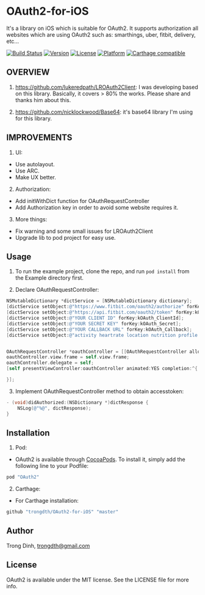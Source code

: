 # OAuth2-for-iOS

It's a library on iOS which is suitable for OAuth2. It supports authorization all websites which are using OAuth2 such as: smarthings, uber, fitbit, delivery, etc...

[![Build Status](https://travis-ci.org/trongdth/OAuth2-for-iOS.svg?branch=master)](https://travis-ci.org/trongdth/OAuth2-for-iOS)
[![Version](https://img.shields.io/cocoapods/v/OAuth2.svg?style=flat)](http://cocoapods.org/pods/OAuth2)
[![License](https://img.shields.io/cocoapods/l/OAuth2.svg?style=flat)](http://cocoapods.org/pods/OAuth2)
[![Platform](https://img.shields.io/cocoapods/p/OAuth2.svg?style=flat)](http://cocoapods.org/pods/OAuth2)
[![Carthage compatible](https://img.shields.io/badge/Carthage-compatible-4BC51D.svg?style=flat)](https://github.com/Carthage/Carthage)

## OVERVIEW

1. https://github.com/lukeredpath/LROAuth2Client: I was developing based on this library. Basically, it covers > 80% the works. Please share and thanks him about this.
 
2. https://github.com/nicklockwood/Base64: it's base64 library I'm using for this library.

## IMPROVEMENTS

 1. UI:
   + Use autolayout.
   + Use ARC.
   + Make UX better.

 2. Authorization:
   + Add initWithDict function for OAuthRequestController 
   + Add Authorization key in order to avoid some website requires it.

 3. More things:
   + Fix warning and some small issues for LROAuth2Client
   + Upgrade lib to pod project for easy use.

## Usage

 1. To run the example project, clone the repo, and run `pod install` from the Example directory first.

 2. Declare OAuthRequestController:

```objective-c
NSMutableDictionary *dictService = [NSMutableDictionary dictionary];
[dictService setObject:@"https://www.fitbit.com/oauth2/authorize" forKey:kOAuth_AuthorizeURL];
[dictService setObject:@"https://api.fitbit.com/oauth2/token" forKey:kOAuth_TokenURL];
[dictService setObject:@"YOUR CLIENT ID" forKey:kOAuth_ClientId];
[dictService setObject:@"YOUR SECRET KEY" forKey:kOAuth_Secret];
[dictService setObject:@"YOUR CALLBACK URL" forKey:kOAuth_Callback];
[dictService setObject:@"activity heartrate location nutrition profile settings sleep social weight" forKey:kOAuth_Scope];


OAuthRequestController *oauthController = [[OAuthRequestController alloc] initWithDict:dictService];
oauthController.view.frame = self.view.frame;
oauthController.delegate = self;
[self presentViewController:oauthController animated:YES completion:^{

}];
```

 3. Implement OAuthRequestController method to obtain accesstoken:

```objective-c
- (void)didAuthorized:(NSDictionary *)dictResponse {
    NSLog(@"%@", dictResponse);
}
```



## Installation

1. Pod:
+ OAuth2 is available through [CocoaPods](http://cocoapods.org). To install
it, simply add the following line to your Podfile:

```ruby
pod "OAuth2"
```

2. Carthage:
+ For Carthage installation:

```ruby
github "trongdth/OAuth2-for-iOS" "master"
```


## Author

Trong Dinh, trongdth@gmail.com

## License

OAuth2 is available under the MIT license. See the LICENSE file for more info.
